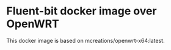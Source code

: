 # Fluent-bit docker image over OpenWRT

This docker image is based on mcreations/openwrt-x64:latest. 

